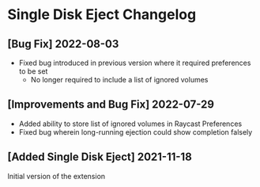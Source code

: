 # Single Disk Eject Changelog

## [Bug Fix] 2022-08-03

- Fixed bug introduced in previous version where it required preferences to be set
  - No longer required to include a list of ignored volumes

## [Improvements and Bug Fix] 2022-07-29

- Added ability to store list of ignored volumes in Raycast Preferences
- Fixed bug wherein long-running ejection could show completion falsely

## [Added Single Disk Eject] 2021-11-18

Initial version of the extension
